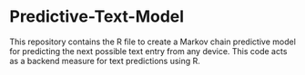 # Predictive-Text-Model

This repository contains the R file to create a Markov chain predictive model for predicting the next possible text entry from any device. This code acts as a backend measure for text predictions using R.
